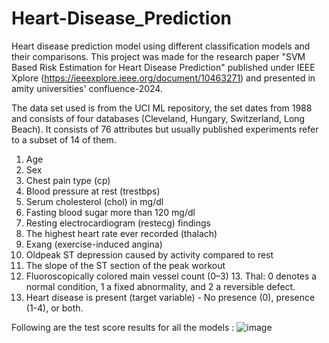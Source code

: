 # Heart-Disease_Prediction
Heart disease prediction model using different classification models and their comparisons. This project was made for the research paper "SVM Based Risk Estimation for Heart Disease Prediction" published under IEEE Xplore (https://ieeexplore.ieee.org/document/10463271) and presented in amity universities' confluence-2024.

The data set used is from the UCI ML repository, the set dates from 1988 and consists of four databases (Cleveland, Hungary, Switzerland, Long Beach). It consists of 76 attributes but usually published experiments refer to a subset of 14 of them. 
1. Age 
2. Sex 
3. Chest pain type (cp) 
4. Blood pressure at rest (trestbps) 
5. Serum cholesterol (chol) in mg/dl 
6. Fasting blood sugar more than 120 mg/dl 
7. Resting electrocardiogram (restecg) findings 
8. The highest heart rate ever recorded (thalach) 
9. Exang (exercise-induced angina) 
10. Oldpeak ST depression caused by activity compared to rest 
11. The slope of the ST section of the peak workout 
12. Fluoroscopically colored main vessel count (0–3) 13. Thal: 0 denotes a normal condition, 1 a fixed abnormality, and 2 a reversible defect. 
14. Heart disease is present (target variable) - No presence (0), presence (1-4), or both.


Following are the test score results for all the models :
![image](https://github.com/Yash-29-10-2003/Heart-Disease_Prediction/assets/89728102/828d52dd-c1aa-488c-aec7-13e241bb5b7f)
